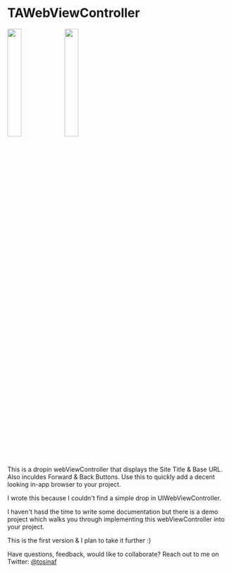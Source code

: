 TAWebViewController
======

<img src="https://raw.github.com/TosinAF/TAWebViewController/master/Screenshots/WebView1.png" height="25%" width="25%" />
<img src="https://raw.github.com/TosinAF/TAWebViewController/master/Screenshots/WebView1.png" height="25%" width="25%" />

This is a dropin webViewController that displays the Site Title & Base URL. Also inculdes Forward & Back Buttons. 
Use this to quickly add a decent looking in-app browser to your project. 

I wrote this because I couldn't find a simple drop in UIWebViewController. 

I haven't hasd the time to write some documentation but there is a demo project which walks you through implementing this webViewController into your project.

This is the first version & I plan to take it further :)

Have questions, feedback, would like to collaborate? Reach out to me on Twitter: [@tosinaf](https://twitter.com/tosinaf)